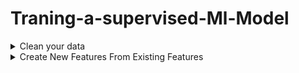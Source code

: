 # Traning-a-supervised-Ml-Model

<details><summary> Clean your data</summary>

  - Check for any Fromating Errors (ex:- date in one row can be 5/7/2001 and in the next can be 10st may 2010)

  - Strings in numeric Field  
  
  - Outliers The following row has an extreme (and unbelievable) value for number_of_bedrooms:
   
  - Missing Values The following row has a missing price:
  
  - Misspellings The following row has a misspelling in the type column:
  
  - Duplicates
  
  - Nulls and Nan
  </details>
  
  
  <details><summary> Create New Features From Existing Features</summary>
  
  </details>


